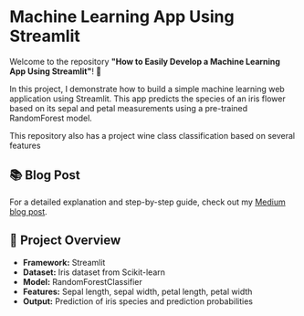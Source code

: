 # Machine Learning App Using Streamlit

Welcome to the repository  **"How to Easily Develop a Machine Learning App Using Streamlit"**! 🚀

In this project, I demonstrate how to build a simple machine learning web application using Streamlit. This app predicts the species of an iris flower based on its sepal and petal measurements using a pre-trained RandomForest model.

This repository also has a project wine class classification based on several features

## 📚 Blog Post

For a detailed explanation and step-by-step guide, check out my [Medium blog post](https://medium.com/@jothsnapraveena1421/how-to-easily-develop-a-machine-learning-app-using-streamlit-6210207dc025).

## 🚀 Project Overview

- **Framework:** Streamlit
- **Dataset:** Iris dataset from Scikit-learn
- **Model:** RandomForestClassifier
- **Features:** Sepal length, sepal width, petal length, petal width
- **Output:** Prediction of iris species and prediction probabilities

